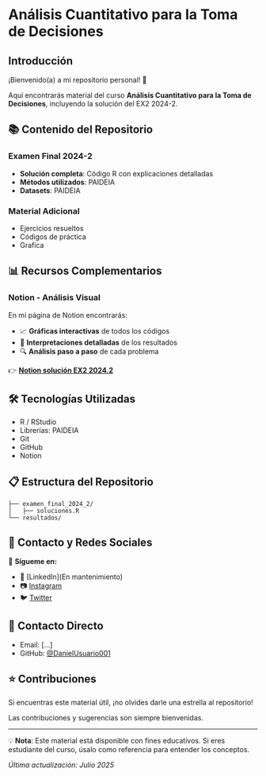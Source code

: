 # Análisis Cuantitativo para la Toma de Decisiones

## Introducción
¡Bienvenido(a) a mi repositorio personal! 👋 

Aquí encontrarás material del curso **Análisis Cuantitativo para la Toma de Decisiones**, incluyendo la solución del EX2 2024-2.

## 📚 Contenido del Repositorio

### Examen Final 2024-2
- **Solución completa**: Código R con explicaciones detalladas
- **Métodos utilizados**: PAIDEIA
- **Datasets**: PAIDEIA

### Material Adicional
- Ejercicios resueltos
- Códigos de práctica
- Grafica

## 📊 Recursos Complementarios

### Notion - Análisis Visual
En mi página de Notion encontrarás:
- 📈 **Gráficas interactivas** de todos los códigos
- 📝 **Interpretaciones detalladas** de los resultados
- 🔍 **Análisis paso a paso** de cada problema

👉 **[Notion solución EX2 2024.2](https://www.notion.so/EX2-2024-2-230a7cfcf1dc80528655ed654419b961?source=copy_link)**

## 🛠️ Tecnologías Utilizadas
- R / RStudio
- Librerías: PAIDEIA
- Git
- GitHub
- Notion

## 📋 Estructura del Repositorio
```
├── examen_final_2024_2/
│   ├── soluciones.R
└── resultados/
```

## 🤝 Contacto y Redes Sociales

📱 **Sígueme en:**
- 💼 [LinkedIn](En mantenimiento)
- 📷 [Instagram](https://www.instagram.com/logdaniel10?utm_source=qr&igsh=cjExajJzZ24za2th)
- 🐦 [Twitter](https://x.com/DanielOpina200)

## 📧 Contacto Directo
- Email: [...]
- GitHub: [@DanielUsuario001](https://github.com/DanielUsuario001)

## ⭐ Contribuciones
Si encuentras este material útil, ¡no olvides darle una estrella al repositorio! 

Las contribuciones y sugerencias son siempre bienvenidas.

---

💡 **Nota**: Este material está disponible con fines educativos. Si eres estudiante del curso, úsalo como referencia para entender los conceptos.

*Última actualización: Julio 2025*
